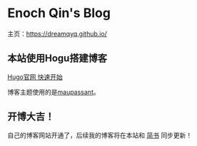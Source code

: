# Enoch Qin's Blog
主页：https://dreamqyq.github.io/

## 本站使用Hogu搭建博客

[Hugo官网 快速开始](https://gohugo.io/getting-started/quick-start/)

博客主题使用的是[maupassant](https://github.com/dreamqyq/maupassant-hugo)。


## 开博大吉！
自己的博客网站开通了，后续我的博客将在本站和 [简书](https://www.jianshu.com/u/150c4ef48860) 同步更新！

